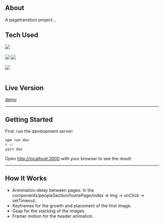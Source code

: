 ## About

A pagetranstion project...

## Tech Used

<img align="left" src="https://img.shields.io/badge/-Next.JS-white?style=for-the-badge&logo=next.js&logoColor=000000" />
</br>
</br>
<img align="left" src="https://img.shields.io/badge/-Styled%20Components-white?style=for-the-badge&logo=styled-components&logoColor=DB7093" />
<img align="left" src="https://img.shields.io/badge/-Green%20Sock-white?style=for-the-badge&logo=GreenSock&logoColor=88ce02"/>
</br>
</br>
<img align="left" src="https://img.shields.io/badge/-Framer-white?style=for-the-badge&logo=framer&logoColor=DB7093" />
</br>
</br>

## Live Version

[demo](https://pagetransition02.vercel.app//)

---

## Getting Started

First, run the development server:

```bash
npm run dev
# or
yarn dev
```

Open [http://localhost:3000](http://localhost:3000) with your browser to see the result.

---

## How It Works

- Aninmation-delay between pages: In the components/peopleSection/homePage/index => Img -> onClick -> setTimeout.
- Keyframes for the growth and placement of the first image.
- Gsap for the stacking of the images.
- Framer motion for the header animation.
